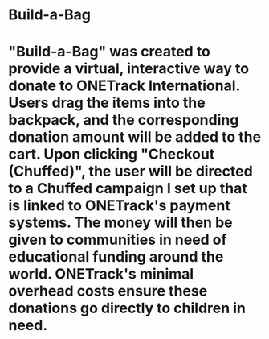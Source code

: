 # Build-a-Bag
# "Build-a-Bag" was created to provide a virtual, interactive way to donate to ONETrack International. Users drag the items into the backpack, and the corresponding donation amount will be added to the cart. Upon clicking "Checkout (Chuffed)", the user will be directed to a Chuffed campaign I set up that is linked to ONETrack's payment systems. The money will then be given to communities in need of educational funding around the world. ONETrack's minimal overhead costs ensure these donations go directly to children in need.
